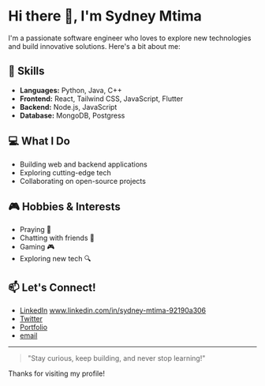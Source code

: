 # Hi there 👋, I'm Sydney Mtima

I'm a passionate software engineer who loves to explore new technologies and build innovative solutions. Here's a bit about me:

## 🚀 Skills
- **Languages:** Python, Java, C++
- **Frontend:** React, Tailwind CSS, JavaScript, Flutter
- **Backend:** Node.js, JavaScript
- **Database:** MongoDB, Postgress

## 💻 What I Do
- Building web and backend applications
- Exploring cutting-edge tech
- Collaborating on open-source projects

## 🎮 Hobbies & Interests
- Praying 🙏
- Chatting with friends 💬
- Gaming 🎮
- Exploring new tech 🔍

## 📫 Let's Connect!
- [LinkedIn](#) www.linkedin.com/in/sydney-mtima-92190a306
- [Twitter](#) 
- [Portfolio](#)
- [email](#mtimasydney@gmail.com)

---

> "Stay curious, keep building, and never stop learning!"

Thanks for visiting my profile!
